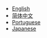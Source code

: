 -   [English](/)
-   [简体中文](/zh-cn/)
-   [Portuguese](/pt-br/readme.md)
-   [Japanese](/ja/readme.md)
